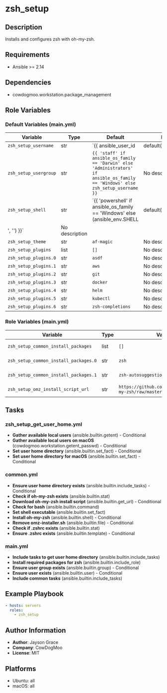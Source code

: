 <!-- DOCSIBLE START -->
# zsh_setup

## Description

Installs and configures zsh with oh-my-zsh.

## Requirements

- Ansible >= 2.14

## Dependencies

- cowdogmoo.workstation.package_management

## Role Variables

### Default Variables (main.yml)

| Variable | Type | Default | Description |
|----------|------|---------|-------------|
| `zsh_setup_username` | str | `{{ ansible_user_id | default(ansible_user) | default(ansible_distribution | lower) }}` | No description |
| `zsh_setup_usergroup` | str | `{{ 'staff' if ansible_os_family == 'Darwin' else 'Administrators' if ansible_os_family == 'Windows' else zsh_setup_username }}` | No description |
| `zsh_setup_shell` | str | `{{ 'powershell' if ansible_os_family == 'Windows' else (ansible_env.SHELL | default('/bin/bash')).strip() | regex_replace('
', '') }}` | No description |
| `zsh_setup_theme` | str | `af-magic` | No description |
| `zsh_setup_plugins` | list | `[]` | No description |
| `zsh_setup_plugins.0` | str | `asdf` | No description |
| `zsh_setup_plugins.1` | str | `aws` | No description |
| `zsh_setup_plugins.2` | str | `git` | No description |
| `zsh_setup_plugins.3` | str | `docker` | No description |
| `zsh_setup_plugins.4` | str | `helm` | No description |
| `zsh_setup_plugins.5` | str | `kubectl` | No description |
| `zsh_setup_plugins.6` | str | `zsh-completions` | No description |

### Role Variables (main.yml)

| Variable | Type | Value | Description |
|----------|------|-------|-------------|
| `zsh_setup_common_install_packages` | list | `[]` | No description |
| `zsh_setup_common_install_packages.0` | str | `zsh` | No description |
| `zsh_setup_common_install_packages.1` | str | `zsh-autosuggestions` | No description |
| `zsh_setup_omz_install_script_url` | str | `https://github.com/robbyrussell/oh-my-zsh/raw/master/tools/install.sh` | No description |

## Tasks

### zsh_setup_get_user_home.yml

- **Gather available local users** (ansible.builtin.getent) - Conditional
- **Gather available local users on macOS** (cowdogmoo.workstation.getent_passwd) - Conditional
- **Set user home directory** (ansible.builtin.set_fact) - Conditional
- **Set user home directory for macOS** (ansible.builtin.set_fact) - Conditional

### common.yml

- **Ensure user home directory exists** (ansible.builtin.include_tasks) - Conditional
- **Check if oh-my-zsh exists** (ansible.builtin.stat)
- **Download oh-my-zsh install script** (ansible.builtin.get_url) - Conditional
- **Check for bash** (ansible.builtin.command)
- **Set shell executable** (ansible.builtin.set_fact)
- **Install oh-my-zsh** (ansible.builtin.shell) - Conditional
- **Remove omz-installer.sh** (ansible.builtin.file) - Conditional
- **Check if .zshrc exists** (ansible.builtin.stat)
- **Ensure .zshrc exists** (ansible.builtin.template) - Conditional

### main.yml

- **Include tasks to get user home directory** (ansible.builtin.include_tasks)
- **Install required packages for zsh** (ansible.builtin.include_role)
- **Ensure user group exists** (ansible.builtin.group) - Conditional
- **Ensure user exists** (ansible.builtin.user) - Conditional
- **Include common tasks** (ansible.builtin.include_tasks)

## Example Playbook

```yaml
- hosts: servers
  roles:
    - zsh_setup
```

## Author Information

- **Author**: Jayson Grace
- **Company**: CowDogMoo
- **License**: MIT

## Platforms

- Ubuntu: all
- macOS: all
<!-- DOCSIBLE END -->
